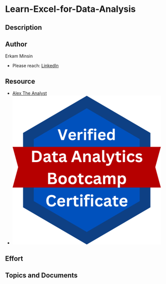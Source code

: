 # Learn-Excel-for-Data-Analysis

## Description

## Author
Erkam Minsin
+ Please reach: [LinkedIn](https://www.linkedin.com/in/erkam-minsin-msc-37537514a/)

## Resource
+ [Alex The Analyst](https://www.youtube.com/watch?v=rGx1QNdYzvs&list=PLUaB-1hjhk8FE_XZ87vPPSfHqb6OcM0cF)
+ ![](https://github.com/eminsin/Learn-SQL-for-Data-Analysis/blob/main/images/Verified%20Analytics%20Bootcamp%20Certification.png)

## Effort

## Topics and Documents

